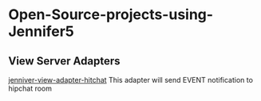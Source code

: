 # Open-Source-projects-using-Jennifer5
## View Server Adapters
[jenniver-view-adapter-hitchat](https://github.com/minsoo-jun/jennifer-view-adapter-hipchat) This adapter will send EVENT notification to hipchat room
